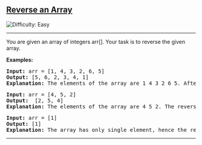 <h2><a href="https://www.geeksforgeeks.org/batch/gfg-160-problems/track/arrays-gfg-160/problem/reverse-an-array">Reverse an Array
</a></h2> <img src='https://img.shields.io/badge/Difficulty-Easy-brightgreen' alt='Difficulty: Easy' /><hr>

<p>You are given an array of integers arr[]. Your task is to reverse the given array.</p>


<b>Examples:</b>

<pre>
<b>Input:</b> arr = [1, 4, 3, 2, 6, 5]
<b>Output:</b> [5, 6, 2, 3, 4, 1]
<b>Explanation:</b> The elements of the array are 1 4 3 2 6 5. After reversing the array, the first element goes to the last position, the second element goes to the second last position and so on. Hence, the answer is 5 6 2 3 4 1.
</pre>

<pre>
<b>Input:</b> arr = [4, 5, 2]
<b>Output:</b>  [2, 5, 4]
<b>Explanation:</b> The elements of the array are 4 5 2. The reversed array will be 2 5 4.
</pre>

<pre>
<b>Input:</b> arr = [1]
<b>Output:</b> [1]
<b>Explanation:</b> The array has only single element, hence the reversed array is same as the original.
</pre><hr>








